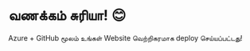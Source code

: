 <!DOCTYPE html>
<html>
  <head>
    <title>Azure Static Web App</title>
  </head>
  <body>
    <h1>வணக்கம் சுரியா! 😊</h1>
    <p>Azure + GitHub மூலம் உங்கள் Website வெற்றிகரமாக deploy செய்யப்பட்டது!</p>
  </body>
</html>
